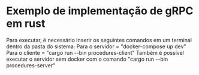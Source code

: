 # Exemplo de implementação de gRPC em rust
Para executar, é necessário inserir os seguintes comandos em um terminal dentro da pasta do sistema:
Para o servidor = "docker-compose up dev"
Para o cliente = "cargo run --bin procedures-client"
Também é possível executar o servidor sem docker com o comando "cargo run --bin procedures-server"

